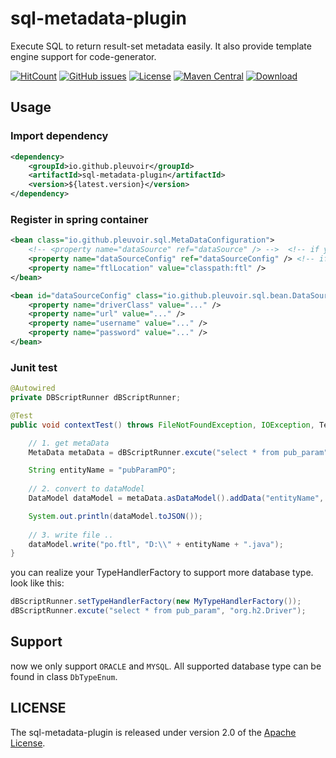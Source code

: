 
# sql-metadata-plugin

Execute SQL to return result-set metadata easily. It also provide template engine support for code-generator.

[![HitCount](http://hits.dwyl.io/pleuvoir/sql-metadata-plugin.svg)](http://hits.dwyl.io/pleuvoir/sql-metadata-plugin) 
[![GitHub issues](https://img.shields.io/github/issues/pleuvoir/sql-metadata-plugin.svg)](https://github.com/pleuvoir/sql-metadata-plugin/issues)
[![License](https://img.shields.io/badge/License-Apache%202.0-blue.svg?label=license)](https://github.com/pleuvoir/sql-metadata-plugin/blob/master/LICENSE)
[![Maven Central](https://img.shields.io/maven-central/v/io.github.pleuvoir/sql-metadata-plugin.svg?label=maven%20central)](https://oss.sonatype.org/#nexus-search;quick~sql-metadata-plugin)
[![Download](https://img.shields.io/badge/downloads-master-green.svg)](https://codeload.github.com/pleuvoir/sql-metadata-plugin/zip/master)

## Usage

### Import dependency

```xml
<dependency>
	<groupId>io.github.pleuvoir</groupId>
	<artifactId>sql-metadata-plugin</artifactId>
	<version>${latest.version}</version>
</dependency>
```

### Register in spring container

```xml
<bean class="io.github.pleuvoir.sql.MetaDataConfiguration">
	<!-- <property name="dataSource" ref="dataSource" /> -->  <!-- if you have dataSource already in spring, you can reference directly -->
	<property name="dataSourceConfig" ref="dataSourceConfig" /> <!-- if you use dataSourceConfig, Be careful of database driver -->
	<property name="ftlLocation" value="classpath:ftl" />
</bean>

<bean id="dataSourceConfig" class="io.github.pleuvoir.sql.bean.DataSourceConfig">
	<property name="driverClass" value="..." />
	<property name="url" value="..." />
	<property name="username" value="..." />
	<property name="password" value="..." />
</bean>
```

### Junit test

```java
@Autowired
private DBScriptRunner dBScriptRunner;

@Test
public void contextTest() throws FileNotFoundException, IOException, TemplateException {

	// 1. get metaData
	MetaData metaData = dBScriptRunner.excute("select * from pub_param", DbTypeEnum.ORACLE);

	String entityName = "pubParamPO";
	
	// 2. convert to dataModel
	DataModel dataModel = metaData.asDataModel().addData("entityName", entityName);

	System.out.println(dataModel.toJSON());
	
	// 3. write file ..
	dataModel.write("po.ftl", "D:\\" + entityName + ".java");
}
```

you can realize your TypeHandlerFactory to support more database type. look like this:

```java
dBScriptRunner.setTypeHandlerFactory(new MyTypeHandlerFactory());
dBScriptRunner.excute("select * from pub_param", "org.h2.Driver");
```

## Support

now we only support `ORACLE` and `MYSQL`. All supported database type can be found in class `DbTypeEnum`.

## LICENSE

The sql-metadata-plugin is released under version 2.0 of the [Apache License](http://www.apache.org/licenses/LICENSE-2.0).
